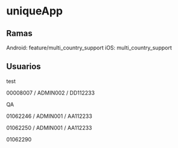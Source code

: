 # uniqueApp

## Ramas

Android: feature/multi_country_support
iOS: multi_country_support

## Usuarios

test

00008007 / ADMIN002 / DD112233

QA

01062246 / ADMIN001 / AA112233

01062250 / ADMIN001 / AA112233

01062290